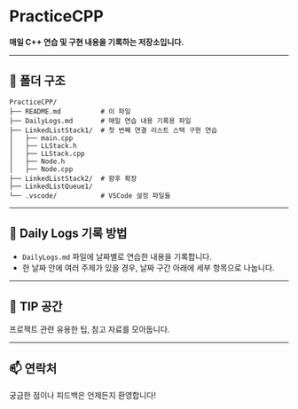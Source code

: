# PracticeCPP

**매일 C++ 연습 및 구현 내용을 기록하는 저장소입니다.**

---

## 📂 **폴더 구조**

```
PracticeCPP/  
├── README.md          # 이 파일  
├── DailyLogs.md       # 매일 연습 내용 기록용 파일  
├── LinkedListStack1/  # 첫 번째 연결 리스트 스택 구현 연습  
│   ├── main.cpp  
│   ├── LLStack.h  
│   ├── LLStack.cpp  
│   ├── Node.h  
│   ├── Node.cpp  
├── LinkedListStack2/  # 향후 확장 
├── LinkedListQueue1/   
└── .vscode/           # VSCode 설정 파일들  
```

---

## 📝 **Daily Logs 기록 방법**

- `DailyLogs.md` 파일에 날짜별로 연습한 내용을 기록합니다.
- 한 날짜 안에 여러 주제가 있을 경우, 날짜 구간 아래에 세부 항목으로 나눕니다.

---

## 📌 **TIP 공간**
프로젝트 관련 유용한 팁, 참고 자료를 모아둡니다.

---

## 📫 **연락처**
궁금한 점이나 피드백은 언제든지 환영합니다!